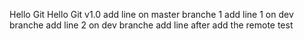 Hello Git
Hello Git v1.0
add line on master branche 1
add line 1 on dev branche
add line 2 on dev branche
add line after add the remote test
